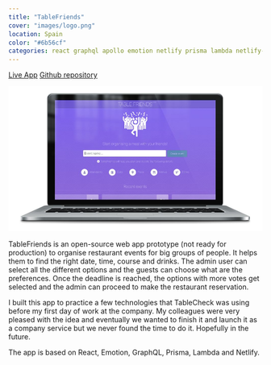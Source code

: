 ```yaml
---
title: "TableFriends"
cover: "images/logo.png"
location: Spain
color: "#6b56cf"
categories: react graphql apollo emotion netlify prisma lambda netlify-functions open-source
---
```


<p class="align-center">
<a class="btn" href="https://tablefriends.netlify.app/" target="_blank">Live App</a>
<a class="btn" href="https://github.com/gazpachu/tablefriends" target="_blank">Github repository</a>
</p>

![](./images/1.jpg)

TableFriends is an open-source web app prototype (not ready for production) to organise restaurant events for big groups of people. It helps them to find the right date, time, course and drinks. The admin user can select all the different options and the guests can choose what are the preferences. Once the deadline is reached, the options with more votes get selected and the admin can proceed to make the restaurant reservation.

I built this app to practice a few technologies that TableCheck was using before my first day of work at the company. My colleagues were very pleased with the idea and eventually we wanted to finish it and launch it as a company service but we never found the time to do it. Hopefully in the future.

The app is based on React, Emotion, GraphQL, Prisma, Lambda and Netlify.
